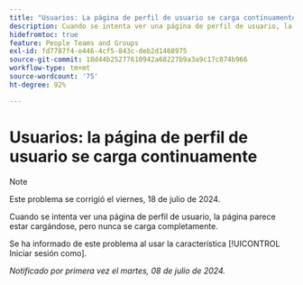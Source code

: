 ```yaml
---
title: "Usuarios: La página de perfil de usuario se carga continuamente"
description: Cuando se intenta ver una página de perfil de usuario, la página parece estar cargándose, pero nunca se carga completamente.
hidefromtoc: true
feature: People Teams and Groups
exl-id: fd7787f4-e446-4cf5-843c-deb2d1468975
source-git-commit: 18d44b25277610942a68227b9a3a9c17c874b966
workflow-type: tm+mt
source-wordcount: '75'
ht-degree: 92%

---
```


# Usuarios: la página de perfil de usuario se carga continuamente

>[!NOTE]
>
>Este problema se corrigió el viernes, 18 de julio de 2024.

Cuando se intenta ver una página de perfil de usuario, la página parece estar cargándose, pero nunca se carga completamente.

Se ha informado de este problema al usar la característica [!UICONTROL Iniciar sesión como].

_Notificado por primera vez el martes, 08 de julio de 2024._
